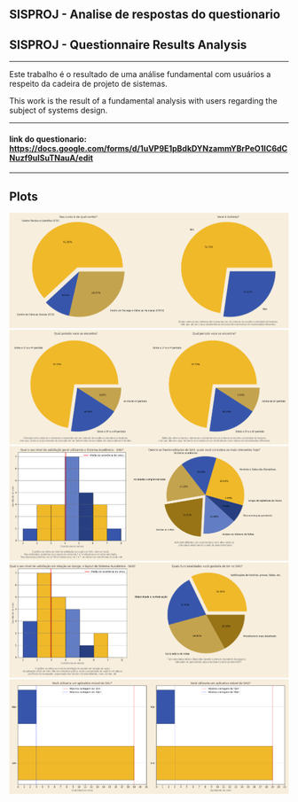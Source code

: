 ## SISPROJ - Analise de respostas do questionario
## SISPROJ - Questionnaire Results Analysis
---
Este trabalho é o resultado de uma análise fundamental com usuários a respeito da cadeira de projeto de sistemas.

This work is the result of a fundamental analysis with users regarding the subject of systems design.

---
#### link do questionario: https://docs.google.com/forms/d/1uVP9E1pBdkDYNzammYBrPeO1IC6dCNuzf9uISuTNauA/edit
---
## Plots

<img title="Question 2 and 3" alt="" src="/output/plot_Figure(1700x700)_2_3_2024-04-06.png">

<img title="Question 4" alt="" src="/output/plot_Figure(1700x700)_4_4_2024-04-06.png">

<img title="Question 5 and 7" alt="" src="/output/plot_Figure(1700x700)_5_7_2024-04-06.png">

<img title="Question 6 and 8" alt="" src="/output/plot_Figure(1700x700)_6_8_2024-04-06.png">

<img title="Question 9" alt="" src="/output/plot_Figure(1700x700)_9_9_2024-04-06.png">
